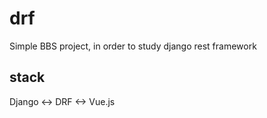 # drf
Simple BBS project, in order to study django rest framework

## stack
Django <-> DRF <-> Vue.js
